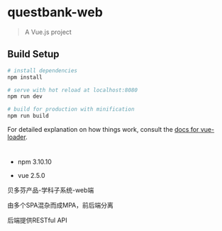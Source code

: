 # questbank-web

> A Vue.js project

## Build Setup

``` bash
# install dependencies
npm install

# serve with hot reload at localhost:8080
npm run dev

# build for production with minification
npm run build
```

For detailed explanation on how things work, consult the [docs for vue-loader](http://vuejs.github.io/vue-loader).



# 

* npm 3.10.10

* vue 2.5.0


贝多芬产品-学科子系统-web端

由多个SPA混杂而成MPA，前后端分离

后端提供RESTful API
